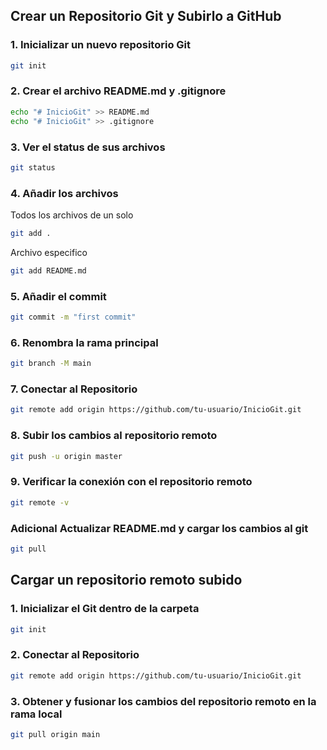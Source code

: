 ## Crear un Repositorio Git y Subirlo a GitHub

### 1. Inicializar un nuevo repositorio Git
```bash
git init
```

### 2. Crear el archivo README.md y .gitignore 

```bash
echo "# InicioGit" >> README.md
echo "# InicioGit" >> .gitignore
```
### 3. Ver el status de sus archivos 
```bash
git status
```
### 4. Añadir los archivos  
Todos los archivos de un solo
```bash
git add .
```

Archivo especifico 
```bash
git add README.md
```

### 5. Añadir el commit
```bash
git commit -m "first commit" 
```
### 6. Renombra la rama principal 
```bash
git branch -M main
```
### 7. Conectar al Repositorio 
```bash
git remote add origin https://github.com/tu-usuario/InicioGit.git
```
### 8. Subir los cambios al repositorio remoto
```bash
git push -u origin master
```

### 9. Verificar la conexión con el repositorio remoto
```bash
git remote -v
```

### Adicional Actualizar README.md y cargar los cambios al git
```bash
git pull
```

## Cargar un repositorio remoto subido
### 1. Inicializar el Git dentro de la carpeta 
```bash
git init
```
### 2. Conectar al Repositorio 
```bash
git remote add origin https://github.com/tu-usuario/InicioGit.git
```
### 3. Obtener y fusionar los cambios del repositorio remoto en la rama local
```bash
git pull origin main
```

